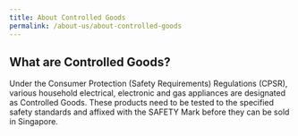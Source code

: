 ```yaml
---
title: About Controlled Goods
permalink: /about-us/about-controlled-goods
---
```

## What are Controlled Goods?
Under the Consumer Protection (Safety Requirements) Regulations (CPSR), various household electrical, electronic and gas appliances are designated as Controlled Goods. These products need to be tested to the specified safety standards and affixed with the SAFETY Mark before they can be sold in Singapore.
